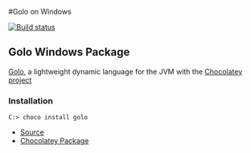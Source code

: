 #Golo on Windows

[![Build status](https://ci.appveyor.com/api/projects/status/p03pnquew3os856n?svg=true)](https://ci.appveyor.com/project/rlespinasse/chocolatey-golo)

## Golo Windows Package

[Golo](https://github.com/golo-lang/golo-lang), a lightweight dynamic language for the JVM with the [Chocolatey project](https://chocolatey.org/)

### Installation

```shell
C:> choco install golo
```

* [Source](https://github.com/golo-lang/golo-lang/releases/tag/v2.0.0)
* [Chocolatey Package](https://chocolatey.org/packages/golo/2.0.0)
